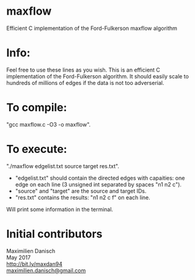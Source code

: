 # maxflow
Efficient C implementation of the Ford-Fulkerson maxflow algorithm


# Info:
Feel free to use these lines as you wish. This is an efficient C implementation of the Ford-Fulkerson algorithm. It should easily scale to hundreds of millions of edges if the data is not too adverserial.

# To compile:
"gcc maxflow.c -O3 -o maxflow".

# To execute:
"./maxflow edgelist.txt source target res.txt".
- "edgelist.txt" should contain the directed edges with capaities: one edge on each line (3 unsigned int separated by spaces "n1 n2 c").
- "source" and "target" are the source and target IDs.
- "res.txt" contains the results: "n1 n2 c f" on each line.

Will print some information in the terminal.


# Initial contributors

Maximilien Danisch  
May 2017  
http://bit.ly/maxdan94  
maximilien.danisch@gmail.com
